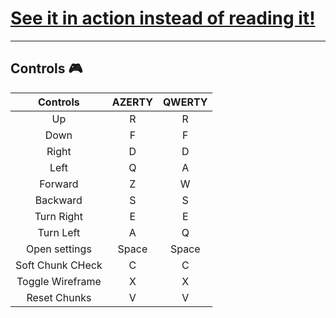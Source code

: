 # [See it in action instead of reading it!](https://lele394.github.io/threejs_shenannigans/)
---

## Controls 🎮

| Controls         	| AZERTY 	| QWERTY 	|
|:------------------:	|:--------:	|:--------:	|
| Up               	| R      	| R      	|
| Down             	| F      	| F      	|
| Right            	| D      	| D      	|
| Left             	| Q      	| A      	|
| Forward          	| Z      	| W      	|
| Backward         	| S      	| S      	|
| Turn Right       	| E      	| E      	|
| Turn Left        	| A      	| Q      	|
| Open settings    	| Space  	| Space  	|
| Soft Chunk CHeck 	| C      	| C      	|
| Toggle Wireframe 	| X      	| X      	|
| Reset Chunks     	| V      	| V      	|